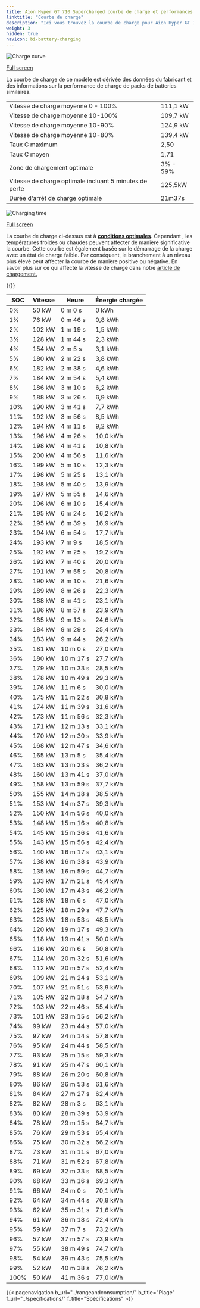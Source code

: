 ```yaml
---
title: Aion Hyper GT 710 Supercharged courbe de charge et performances
linktitle: "Courbe de charge"
description: "Ici vous trouvez la courbe de charge pour Aion Hyper GT 710 Supercharged."
weight: 3
hidden: true
navicon: bi-battery-charging
---
```

<!-- markdownlint-disable MD033 -->
<img src="/images/models/aion/hyper_gt/hyper_gt_710_supercharged/chargingcurve.svg" alt="Charge curve" class="img-fluid">

[Full screen](/images/models/aion/hyper_gt/hyper_gt_710_supercharged/chargingcurve.svg)


<div class="alert alert-primary" role="alert">
La courbe de charge de ce modèle est dérivée des données du fabricant et des informations sur la performance de charge de packs de batteries similaires.
</div>
<table class="table table-striped border">
<tbody>
<tr>
<td>Vitesse de charge moyenne 0 - 100%</td><td>111,1 kW</td>
</tr>
<tr>
<td>Vitesse de charge moyenne 10-100%</td><td>109,7 kW</td>
</tr>
<tr>
<td>Vitesse de charge moyenne 10-90%</td><td>124,9 kW</td>
</tr>
<tr>
<td>Vitesse de charge moyenne 10-80%</td><td>139,4 kW</td>
</tr>
<tr>
<td>Taux C maximum</td><td>2,50</td>
</tr>
<tr>
<td>Taux C moyen</td><td>1,71</td>
</tr>
<tr>
<td>Zone de chargement optimale</td><td>3% - 59%</td>
</tr>
<tr>
<td>Vitesse de charge optimale incluant 5 minutes de perte</td><td>125,5kW</td>
</tr>
<tr>
<td>Durée d'arrêt de charge optimale</td><td>21m37s</td>
</tr>
</tbody>
</table>
<img src="/images/models/aion/hyper_gt/hyper_gt_710_supercharged/chargingtime.svg" alt="Charging time" class="img-fluid">

[Full screen](/images/models/aion/hyper_gt/hyper_gt_710_supercharged/chargingtime.svg)


La courbe de charge ci-dessus est à **[conditions optimales](../../../../../technology/battery/charging/#temperature)**. Cependant , les températures froides ou chaudes peuvent affecter de manière significative la courbe. Cette courbe est également basée sur le démarrage de la charge avec un état de charge faible. Par conséquent, le branchement à un niveau plus élevé peut affecter la courbe de manière positive ou négative. En savoir plus sur ce qui affecte la vitesse de charge dans notre [article de chargement.](../../../../../technology/battery/charging/)


{{<evkxdisplayaddarticle />}}
<table class="table table-striped border">
<thead>
<tr><th>SOC</th><th>Vitesse</th><th>Heure</th><th>Énergie chargée</th></tr>
</thead>
<tbody>
<tr>
<td>0%</td><td>50 kW</td><td> 0 m 0 s </td><td>0 kWh </td>
</tr>
<tr>
<td>1%</td><td>76 kW</td><td> 0 m 46 s </td><td>0,8 kWh </td>
</tr>
<tr>
<td>2%</td><td>102 kW</td><td> 1 m 19 s </td><td>1,5 kWh </td>
</tr>
<tr>
<td>3%</td><td>128 kW</td><td> 1 m 44 s </td><td>2,3 kWh </td>
</tr>
<tr>
<td>4%</td><td>154 kW</td><td> 2 m 5 s </td><td>3,1 kWh </td>
</tr>
<tr>
<td>5%</td><td>180 kW</td><td> 2 m 22 s </td><td>3,8 kWh </td>
</tr>
<tr>
<td>6%</td><td>182 kW</td><td> 2 m 38 s </td><td>4,6 kWh </td>
</tr>
<tr>
<td>7%</td><td>184 kW</td><td> 2 m 54 s </td><td>5,4 kWh </td>
</tr>
<tr>
<td>8%</td><td>186 kW</td><td> 3 m 10 s </td><td>6,2 kWh </td>
</tr>
<tr>
<td>9%</td><td>188 kW</td><td> 3 m 26 s </td><td>6,9 kWh </td>
</tr>
<tr>
<td>10%</td><td>190 kW</td><td> 3 m 41 s </td><td>7,7 kWh </td>
</tr>
<tr>
<td>11%</td><td>192 kW</td><td> 3 m 56 s </td><td>8,5 kWh </td>
</tr>
<tr>
<td>12%</td><td>194 kW</td><td> 4 m 11 s </td><td>9,2 kWh </td>
</tr>
<tr>
<td>13%</td><td>196 kW</td><td> 4 m 26 s </td><td>10,0 kWh </td>
</tr>
<tr>
<td>14%</td><td>198 kW</td><td> 4 m 41 s </td><td>10,8 kWh </td>
</tr>
<tr>
<td>15%</td><td>200 kW</td><td> 4 m 56 s </td><td>11,6 kWh </td>
</tr>
<tr>
<td>16%</td><td>199 kW</td><td> 5 m 10 s </td><td>12,3 kWh </td>
</tr>
<tr>
<td>17%</td><td>198 kW</td><td> 5 m 25 s </td><td>13,1 kWh </td>
</tr>
<tr>
<td>18%</td><td>198 kW</td><td> 5 m 40 s </td><td>13,9 kWh </td>
</tr>
<tr>
<td>19%</td><td>197 kW</td><td> 5 m 55 s </td><td>14,6 kWh </td>
</tr>
<tr>
<td>20%</td><td>196 kW</td><td> 6 m 10 s </td><td>15,4 kWh </td>
</tr>
<tr>
<td>21%</td><td>195 kW</td><td> 6 m 24 s </td><td>16,2 kWh </td>
</tr>
<tr>
<td>22%</td><td>195 kW</td><td> 6 m 39 s </td><td>16,9 kWh </td>
</tr>
<tr>
<td>23%</td><td>194 kW</td><td> 6 m 54 s </td><td>17,7 kWh </td>
</tr>
<tr>
<td>24%</td><td>193 kW</td><td> 7 m 9 s </td><td>18,5 kWh </td>
</tr>
<tr>
<td>25%</td><td>192 kW</td><td> 7 m 25 s </td><td>19,2 kWh </td>
</tr>
<tr>
<td>26%</td><td>192 kW</td><td> 7 m 40 s </td><td>20,0 kWh </td>
</tr>
<tr>
<td>27%</td><td>191 kW</td><td> 7 m 55 s </td><td>20,8 kWh </td>
</tr>
<tr>
<td>28%</td><td>190 kW</td><td> 8 m 10 s </td><td>21,6 kWh </td>
</tr>
<tr>
<td>29%</td><td>189 kW</td><td> 8 m 26 s </td><td>22,3 kWh </td>
</tr>
<tr>
<td>30%</td><td>188 kW</td><td> 8 m 41 s </td><td>23,1 kWh </td>
</tr>
<tr>
<td>31%</td><td>186 kW</td><td> 8 m 57 s </td><td>23,9 kWh </td>
</tr>
<tr>
<td>32%</td><td>185 kW</td><td> 9 m 13 s </td><td>24,6 kWh </td>
</tr>
<tr>
<td>33%</td><td>184 kW</td><td> 9 m 29 s </td><td>25,4 kWh </td>
</tr>
<tr>
<td>34%</td><td>183 kW</td><td> 9 m 44 s </td><td>26,2 kWh </td>
</tr>
<tr>
<td>35%</td><td>181 kW</td><td> 10 m 0 s </td><td>27,0 kWh </td>
</tr>
<tr>
<td>36%</td><td>180 kW</td><td> 10 m 17 s </td><td>27,7 kWh </td>
</tr>
<tr>
<td>37%</td><td>179 kW</td><td> 10 m 33 s </td><td>28,5 kWh </td>
</tr>
<tr>
<td>38%</td><td>178 kW</td><td> 10 m 49 s </td><td>29,3 kWh </td>
</tr>
<tr>
<td>39%</td><td>176 kW</td><td> 11 m 6 s </td><td>30,0 kWh </td>
</tr>
<tr>
<td>40%</td><td>175 kW</td><td> 11 m 22 s </td><td>30,8 kWh </td>
</tr>
<tr>
<td>41%</td><td>174 kW</td><td> 11 m 39 s </td><td>31,6 kWh </td>
</tr>
<tr>
<td>42%</td><td>173 kW</td><td> 11 m 56 s </td><td>32,3 kWh </td>
</tr>
<tr>
<td>43%</td><td>171 kW</td><td> 12 m 13 s </td><td>33,1 kWh </td>
</tr>
<tr>
<td>44%</td><td>170 kW</td><td> 12 m 30 s </td><td>33,9 kWh </td>
</tr>
<tr>
<td>45%</td><td>168 kW</td><td> 12 m 47 s </td><td>34,6 kWh </td>
</tr>
<tr>
<td>46%</td><td>165 kW</td><td> 13 m 5 s </td><td>35,4 kWh </td>
</tr>
<tr>
<td>47%</td><td>163 kW</td><td> 13 m 23 s </td><td>36,2 kWh </td>
</tr>
<tr>
<td>48%</td><td>160 kW</td><td> 13 m 41 s </td><td>37,0 kWh </td>
</tr>
<tr>
<td>49%</td><td>158 kW</td><td> 13 m 59 s </td><td>37,7 kWh </td>
</tr>
<tr>
<td>50%</td><td>155 kW</td><td> 14 m 18 s </td><td>38,5 kWh </td>
</tr>
<tr>
<td>51%</td><td>153 kW</td><td> 14 m 37 s </td><td>39,3 kWh </td>
</tr>
<tr>
<td>52%</td><td>150 kW</td><td> 14 m 56 s </td><td>40,0 kWh </td>
</tr>
<tr>
<td>53%</td><td>148 kW</td><td> 15 m 16 s </td><td>40,8 kWh </td>
</tr>
<tr>
<td>54%</td><td>145 kW</td><td> 15 m 36 s </td><td>41,6 kWh </td>
</tr>
<tr>
<td>55%</td><td>143 kW</td><td> 15 m 56 s </td><td>42,4 kWh </td>
</tr>
<tr>
<td>56%</td><td>140 kW</td><td> 16 m 17 s </td><td>43,1 kWh </td>
</tr>
<tr>
<td>57%</td><td>138 kW</td><td> 16 m 38 s </td><td>43,9 kWh </td>
</tr>
<tr>
<td>58%</td><td>135 kW</td><td> 16 m 59 s </td><td>44,7 kWh </td>
</tr>
<tr>
<td>59%</td><td>133 kW</td><td> 17 m 21 s </td><td>45,4 kWh </td>
</tr>
<tr>
<td>60%</td><td>130 kW</td><td> 17 m 43 s </td><td>46,2 kWh </td>
</tr>
<tr>
<td>61%</td><td>128 kW</td><td> 18 m 6 s </td><td>47,0 kWh </td>
</tr>
<tr>
<td>62%</td><td>125 kW</td><td> 18 m 29 s </td><td>47,7 kWh </td>
</tr>
<tr>
<td>63%</td><td>123 kW</td><td> 18 m 53 s </td><td>48,5 kWh </td>
</tr>
<tr>
<td>64%</td><td>120 kW</td><td> 19 m 17 s </td><td>49,3 kWh </td>
</tr>
<tr>
<td>65%</td><td>118 kW</td><td> 19 m 41 s </td><td>50,0 kWh </td>
</tr>
<tr>
<td>66%</td><td>116 kW</td><td> 20 m 6 s </td><td>50,8 kWh </td>
</tr>
<tr>
<td>67%</td><td>114 kW</td><td> 20 m 32 s </td><td>51,6 kWh </td>
</tr>
<tr>
<td>68%</td><td>112 kW</td><td> 20 m 57 s </td><td>52,4 kWh </td>
</tr>
<tr>
<td>69%</td><td>109 kW</td><td> 21 m 24 s </td><td>53,1 kWh </td>
</tr>
<tr>
<td>70%</td><td>107 kW</td><td> 21 m 51 s </td><td>53,9 kWh </td>
</tr>
<tr>
<td>71%</td><td>105 kW</td><td> 22 m 18 s </td><td>54,7 kWh </td>
</tr>
<tr>
<td>72%</td><td>103 kW</td><td> 22 m 46 s </td><td>55,4 kWh </td>
</tr>
<tr>
<td>73%</td><td>101 kW</td><td> 23 m 15 s </td><td>56,2 kWh </td>
</tr>
<tr>
<td>74%</td><td>99 kW</td><td> 23 m 44 s </td><td>57,0 kWh </td>
</tr>
<tr>
<td>75%</td><td>97 kW</td><td> 24 m 14 s </td><td>57,8 kWh </td>
</tr>
<tr>
<td>76%</td><td>95 kW</td><td> 24 m 44 s </td><td>58,5 kWh </td>
</tr>
<tr>
<td>77%</td><td>93 kW</td><td> 25 m 15 s </td><td>59,3 kWh </td>
</tr>
<tr>
<td>78%</td><td>91 kW</td><td> 25 m 47 s </td><td>60,1 kWh </td>
</tr>
<tr>
<td>79%</td><td>88 kW</td><td> 26 m 20 s </td><td>60,8 kWh </td>
</tr>
<tr>
<td>80%</td><td>86 kW</td><td> 26 m 53 s </td><td>61,6 kWh </td>
</tr>
<tr>
<td>81%</td><td>84 kW</td><td> 27 m 27 s </td><td>62,4 kWh </td>
</tr>
<tr>
<td>82%</td><td>82 kW</td><td> 28 m 3 s </td><td>63,1 kWh </td>
</tr>
<tr>
<td>83%</td><td>80 kW</td><td> 28 m 39 s </td><td>63,9 kWh </td>
</tr>
<tr>
<td>84%</td><td>78 kW</td><td> 29 m 15 s </td><td>64,7 kWh </td>
</tr>
<tr>
<td>85%</td><td>76 kW</td><td> 29 m 53 s </td><td>65,4 kWh </td>
</tr>
<tr>
<td>86%</td><td>75 kW</td><td> 30 m 32 s </td><td>66,2 kWh </td>
</tr>
<tr>
<td>87%</td><td>73 kW</td><td> 31 m 11 s </td><td>67,0 kWh </td>
</tr>
<tr>
<td>88%</td><td>71 kW</td><td> 31 m 52 s </td><td>67,8 kWh </td>
</tr>
<tr>
<td>89%</td><td>69 kW</td><td> 32 m 33 s </td><td>68,5 kWh </td>
</tr>
<tr>
<td>90%</td><td>68 kW</td><td> 33 m 16 s </td><td>69,3 kWh </td>
</tr>
<tr>
<td>91%</td><td>66 kW</td><td> 34 m 0 s </td><td>70,1 kWh </td>
</tr>
<tr>
<td>92%</td><td>64 kW</td><td> 34 m 44 s </td><td>70,8 kWh </td>
</tr>
<tr>
<td>93%</td><td>62 kW</td><td> 35 m 31 s </td><td>71,6 kWh </td>
</tr>
<tr>
<td>94%</td><td>61 kW</td><td> 36 m 18 s </td><td>72,4 kWh </td>
</tr>
<tr>
<td>95%</td><td>59 kW</td><td> 37 m 7 s </td><td>73,2 kWh </td>
</tr>
<tr>
<td>96%</td><td>57 kW</td><td> 37 m 57 s </td><td>73,9 kWh </td>
</tr>
<tr>
<td>97%</td><td>55 kW</td><td> 38 m 49 s </td><td>74,7 kWh </td>
</tr>
<tr>
<td>98%</td><td>54 kW</td><td> 39 m 43 s </td><td>75,5 kWh </td>
</tr>
<tr>
<td>99%</td><td>52 kW</td><td> 40 m 38 s </td><td>76,2 kWh </td>
</tr>
<tr>
<td>100%</td><td>50 kW</td><td> 41 m 36 s </td><td>77,0 kWh </td>
</tr>
</tbody>
</table>


{{< pagenavigation b_url="../rangeandconsumption/" b_title="Plage" f_url="../specifications/" f_title="Spécifications" >}}
